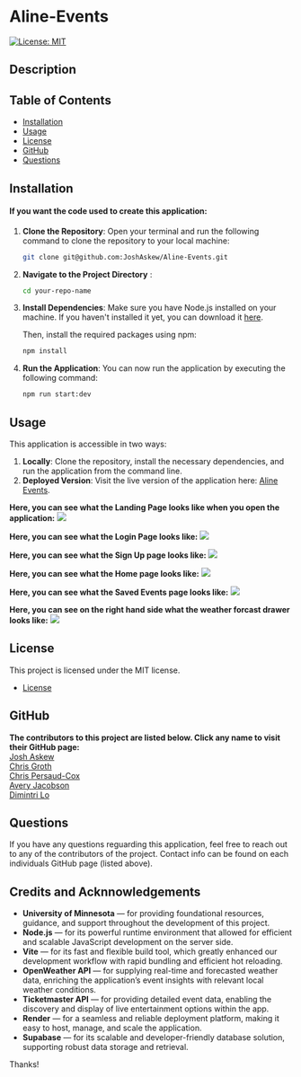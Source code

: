 # Aline-Events

[![License: MIT](https://img.shields.io/badge/License-MIT-yellow.svg)](https://opensource.org/licenses/MIT)

## Description

## Table of Contents
* [Installation](#installation)
* [Usage](#usage)
* [License](#license)
* [GitHub](#github)
* [Questions](#questions)

## Installation
#### If you want the code used to create this application:
1. **Clone the Repository**:
   Open your terminal and run the following command to clone the repository to your local machine:

   ```bash
   git clone git@github.com:JoshAskew/Aline-Events.git

2. **Navigate to the Project Directory** :

    ```bash
    cd your-repo-name
3. **Install Dependencies**: 
    Make sure you have Node.js installed on your machine. If you haven't installed it yet, you can download it [here](https://nodejs.org/en).

    Then, install the required packages using npm:
    ```bash
    npm install
4. **Run the Application**: 
    You can now run the application by executing the following command:
    ```bash
    npm run start:dev
## Usage
This application is accessible in two ways:

1. **Locally**: Clone the repository, install the necessary dependencies, and run the application from the command line.
2. **Deployed Version**: Visit the live version of the application here: [Aline Events](https://aline-events.onrender.com/).


**Here, you can see what the Landing Page looks like when you open the application:**
<img src='./client/src/images/Landing.png'>

**Here, you can see what the Login Page looks like:**
<img src='./client/src/images/Login.png'>

**Here, you can see what the Sign Up page looks like:**
<img src='./client/src/images/SignUp.png'>

**Here, you can see what the Home page looks like:**
<img src='./client/src/images/HomePage.png'>

**Here, you can see what the Saved Events page looks like:**
<img src='./client/src/images/SavedPage.png'>

**Here, you can see on the right hand side what the weather forcast drawer looks like:**
<img src='./client/src/images/Weather.png'>

## License
This project is licensed under the MIT license.


* [License](https://opensource.org/license/mit)

## GitHub
**The contributors to this project are listed below. Click any name to visit their GitHub page:** <br>
[Josh Askew](https://github.com/JoshAskew)
<br>
[Chris Groth](https://github.com/cgroth06)
<br>
[Chris Persaud-Cox](https://github.com/ChristopherP-C)
<br>
[Avery Jacobson](https://github.com/TheReal4m4d3u5)
<br>
[Dimintri Lo](https://github.com/DimintriLo)




## Questions
If you have any questions reguarding this application, feel free to reach out to any of the contributors of the project. Contact info can be found on each individuals GitHub page (listed above).

## Credits and Acknnowledgements
- **University of Minnesota** — for providing foundational resources, guidance, and support throughout the development of this project.
- **Node.js** — for its powerful runtime environment that allowed for efficient and scalable JavaScript development on the server side.
- **Vite** — for its fast and flexible build tool, which greatly enhanced our development workflow with rapid bundling and efficient hot reloading.
- **OpenWeather API** — for supplying real-time and forecasted weather data, enriching the application’s event insights with relevant local weather conditions.
- **Ticketmaster API** — for providing detailed event data, enabling the discovery and display of live entertainment options within the app.
- **Render** — for a seamless and reliable deployment platform, making it easy to host, manage, and scale the application.
- **Supabase** — for its scalable and developer-friendly database solution, supporting robust data storage and retrieval.

Thanks!